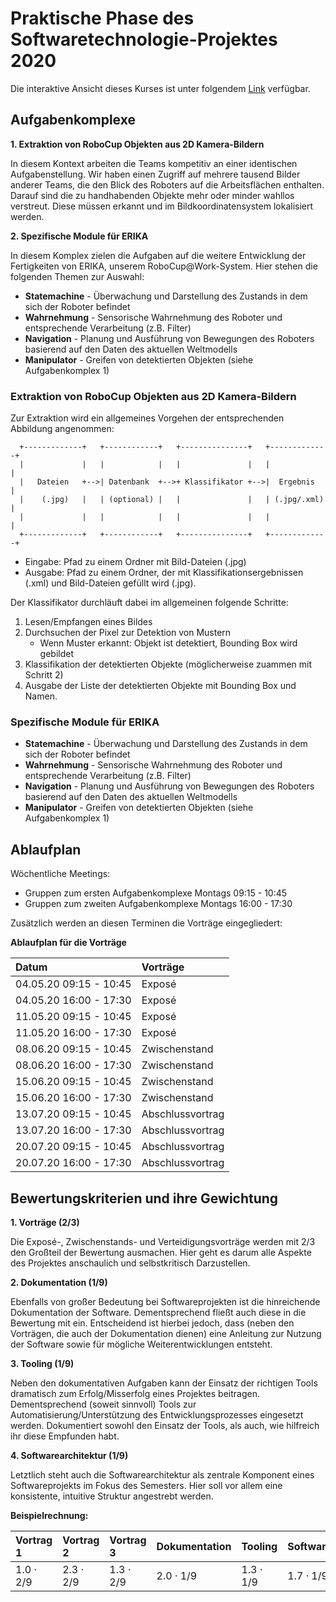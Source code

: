 <!--

author:   Sebastian Zug & Georg Jaeger
email:    sebastian.zug@informatik.tu-freiberg.de & georg.jaeger@informatik.tu-freiberg.de
version:  1.0.0
language: de
narrator: Deutsch Female

comment:  This is a very simple comment.
          Multiline is also okay.

script:   https://cdn.jsdelivr.net/chartist.js/latest/chartist.min.js
          https://felixhao28.github.io/JSCPP/dist/JSCPP.es5.min.js

link: https://cdn.jsdelivr.net/chartist.js/latest/chartist.min.css

translation: Deutsch  translations/German.md
translation: Français translations/French.md
translation: Русский  translations/Russian.md


-->

# Praktische Phase des Softwaretechnologie-Projektes 2020

Die interaktive Ansicht dieses Kurses ist unter folgendem [Link](https://liascript.github.io/course/?https://raw.githubusercontent.com/TUBergakademieFreiberg/Softwaretechnologieprojekt2020/master/README.md) verfügbar.

## Aufgabenkomplexe

**1. Extraktion von RoboCup Objekten aus 2D Kamera-Bildern**

   In diesem Kontext arbeiten die Teams kompetitiv an einer identischen
   Aufgabenstellung. Wir haben einen Zugriff auf mehrere tausend Bilder anderer
   Teams, die den Blick des Roboters auf die Arbeitsflächen enthalten. Darauf sind
   die zu handhabenden Objekte mehr oder minder wahllos verstreut. Diese müssen
   erkannt und im Bildkoordinatensystem lokalisiert werden.

**2. Spezifische Module für ERIKA**

   In diesem Komplex zielen die Aufgaben auf die weitere Entwicklung der Fertigkeiten
   von ERIKA, unserem RoboCup@Work-System. Hier stehen die folgenden Themen zur Auswahl:

* **Statemachine** - Überwachung und Darstellung des Zustands in dem sich der Roboter befindet
* **Wahrnehmung** - Sensorische Wahrnehmung des Roboter und entsprechende Verarbeitung (z.B. Filter)
* **Navigation** - Planung und Ausführung von Bewegungen des Roboters basierend auf den Daten des aktuellen Weltmodells
* **Manipulator** - Greifen von detektierten Objekten (siehe Aufgabenkomplex 1)

### Extraktion von RoboCup Objekten aus 2D Kamera-Bildern

Zur Extraktion wird ein allgemeines Vorgehen der entsprechenden Abbildung angenommen:

<!-- style="display: block; margin-left: auto; margin-right: auto; max-width: 315px;" -->
```    ascii
  +-------------+   +------------+   +---------------+   +-------------+
  |             |   |            |   |               |   |             |
  |   Dateien   +-->| Datenbank  +-->+ Klassifikator +-->|  Ergebnis   |
  |    (.jpg)   |   | (optional) |   |               |   | (.jpg/.xml) |  
  |             |   |            |   |               |   |             |
  +-------------+   +------------+   +---------------+   +-------------+
```

* Eingabe: Pfad zu einem Ordner mit Bild-Dateien (.jpg)
* Ausgabe: Pfad zu einem Ordner, der mit Klassifikationsergebnissen (.xml) und Bild-Dateien gefüllt wird (.jpg).

Der Klassifikator durchläuft dabei im allgemeinen folgende Schritte:

1. Lesen/Empfangen eines Bildes
2. Durchsuchen der Pixel zur Detektion von Mustern
   * Wenn Muster erkannt: Objekt ist detektiert, Bounding Box wird gebildet
3. Klassifikation der detektierten Objekte (möglicherweise zuammen mit Schritt 2)
4. Ausgabe der Liste der detektierten Objekte mit Bounding Box und Namen.

### Spezifische Module für ERIKA

* **Statemachine** - Überwachung und Darstellung des Zustands in dem sich der Roboter befindet
* **Wahrnehmung** - Sensorische Wahrnehmung des Roboter und entsprechende Verarbeitung (z.B. Filter)
* **Navigation** - Planung und Ausführung von Bewegungen des Roboters basierend auf den Daten des aktuellen Weltmodells
* **Manipulator** - Greifen von detektierten Objekten (siehe Aufgabenkomplex 1)

## Ablaufplan

Wöchentliche Meetings:
* Gruppen zum ersten Aufgabenkomplexe Montags 09:15 - 10:45
* Gruppen zum zweiten Aufgabenkomplexe Montags 16:00 - 17:30

Zusätzlich werden an diesen Terminen die Vorträge eingegliedert:

**Ablaufplan für die Vorträge**

| **Datum**              | **Vorträge**     |
|:-----------------------|:-----------------|
| 04.05.20 09:15 - 10:45 | Exposé           |
| 04.05.20 16:00 - 17:30 | Exposé           |
| 11.05.20 09:15 - 10:45 | Exposé           |
| 11.05.20 16:00 - 17:30 | Exposé           |
| 08.06.20 09:15 - 10:45 | Zwischenstand    |
| 08.06.20 16:00 - 17:30 | Zwischenstand    |
| 15.06.20 09:15 - 10:45 | Zwischenstand    |
| 15.06.20 16:00 - 17:30 | Zwischenstand    |
| 13.07.20 09:15 - 10:45 | Abschlussvortrag |
| 13.07.20 16:00 - 17:30 | Abschlussvortrag |
| 20.07.20 09:15 - 10:45 | Abschlussvortrag |
| 20.07.20 16:00 - 17:30 | Abschlussvortrag |

## Bewertungskriterien und ihre Gewichtung

**1. Vorträge (2/3)**

Die Exposé-, Zwischenstands- und Verteidigungsvorträge werden mit 2/3 den Großteil der Bewertung ausmachen.
Hier geht es darum alle Aspekte des Projektes anschaulich und selbstkritisch Darzustellen.

**2. Dokumentation (1/9)**

Ebenfalls von großer Bedeutung bei Softwareprojekten ist die hinreichende Dokumentation der Software.
Dementsprechend fließt auch diese in die Bewertung mit ein.
Entscheidend ist hierbei jedoch, dass (neben den Vorträgen, die auch der Dokumentation dienen) eine Anleitung zur Nutzung der Software sowie für mögliche Weiterentwicklungen entsteht.

**3. Tooling (1/9)**

Neben den dokumentativen Aufgaben kann der Einsatz der richtigen Tools dramatisch zum Erfolg/Misserfolg eines Projektes beitragen.
Dementsprechend (soweit sinnvoll) Tools zur Automatisierung/Unterstützung des Entwicklungsprozesses eingesetzt werden.
Dokumentiert sowohl den Einsatz der Tools, als auch, wie hilfreich ihr diese Empfunden habt.

**4. Softwarearchitektur (1/9)**

Letztlich steht auch die Softwarearchitektur als zentrale Komponent eines Softwareprojekts im Fokus des Semesters.
Hier soll vor allem eine konsistente, intuitive Struktur angestrebt werden.


**Beispielrechnung:**

| **Vortrag 1**   | **Vortrag 2**    | **Vortrag 3**    | **Dokumentation** | **Tooling**      | **Softwarearchitektur** | **Note** |
|:----------------|:-----------------|:-----------------|:------------------|:-----------------|:------------------------|:---------|
| $1.0 \cdot 2/9$ | $2.3 \cdot  2/9$ | $1.3 \cdot  2/9$ | $2.0 \cdot 1/9$   | $1.3 \cdot  1/9$ | $1.7 \cdot 1/9$         | **1.7**  |
